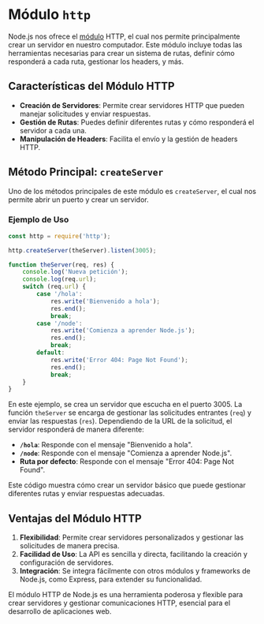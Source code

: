 # Módulo `http`

Node.js nos ofrece el [módulo](Modulos.md) HTTP, el cual nos permite principalmente crear un servidor en nuestro computador. Este módulo incluye todas las herramientas necesarias para crear un sistema de rutas, definir cómo responderá a cada ruta, gestionar los headers, y más.

## Características del Módulo HTTP

- **Creación de Servidores**: Permite crear servidores HTTP que pueden manejar solicitudes y enviar respuestas.
- **Gestión de Rutas**: Puedes definir diferentes rutas y cómo responderá el servidor a cada una.
- **Manipulación de Headers**: Facilita el envío y la gestión de headers HTTP.

## Método Principal: `createServer`

Uno de los métodos principales de este módulo es `createServer`, el cual nos permite abrir un puerto y crear un servidor.

### Ejemplo de Uso

```javascript
const http = require('http');

http.createServer(theServer).listen(3005);

function theServer(req, res) {
    console.log('Nueva petición');
    console.log(req.url);
    switch (req.url) {
        case '/hola':
            res.write('Bienvenido a hola');
            res.end();
            break;
        case '/node':
            res.write('Comienza a aprender Node.js');
            res.end();
            break;
        default:
            res.write('Error 404: Page Not Found');
            res.end();
            break;
    }
}
```

En este ejemplo, se crea un servidor que escucha en el puerto 3005. La función `theServer` se encarga de gestionar las solicitudes entrantes (`req`) y enviar las respuestas (`res`). Dependiendo de la URL de la solicitud, el servidor responderá de manera diferente:

- **`/hola`**: Responde con el mensaje "Bienvenido a hola".
- **`/node`**: Responde con el mensaje "Comienza a aprender Node.js".
- **Ruta por defecto**: Responde con el mensaje "Error 404: Page Not Found".

Este código muestra cómo crear un servidor básico que puede gestionar diferentes rutas y enviar respuestas adecuadas.

## Ventajas del Módulo HTTP

1. **Flexibilidad**: Permite crear servidores personalizados y gestionar las solicitudes de manera precisa.
2. **Facilidad de Uso**: La API es sencilla y directa, facilitando la creación y configuración de servidores.
3. **Integración**: Se integra fácilmente con otros módulos y frameworks de Node.js, como Express, para extender su funcionalidad.

El módulo HTTP de Node.js es una herramienta poderosa y flexible para crear servidores y gestionar comunicaciones HTTP, esencial para el desarrollo de aplicaciones web.